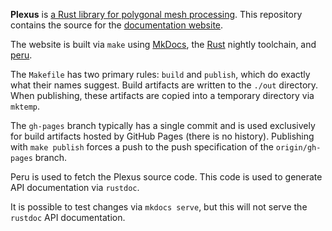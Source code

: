 **Plexus** is [a Rust library for polygonal mesh
processing](https://github.com/olson-sean-k/plexus). This repository contains
the source for the [documentation website](https://plexus.rs).

The website is built via `make` using
[MkDocs](https://www.mkdocs.org/#installation), the
[Rust](https://www.rust-lang.org/tools/install) nightly toolchain, and
[peru](https://github.com/buildinspace/peru#installation).

The `Makefile` has two primary rules: `build` and `publish`, which do exactly
what their names suggest. Build artifacts are written to the `./out` directory.
When publishing, these artifacts are copied into a temporary directory via
`mktemp`.

The `gh-pages` branch typically has a single commit and is used exclusively for
build artifacts hosted by GitHub Pages (there is no history). Publishing with
`make publish` forces a push to the push specification of the `origin/gh-pages`
branch.

Peru is used to fetch the Plexus source code. This code is used to generate API
documentation via `rustdoc`.

It is possible to test changes via `mkdocs serve`, but this will not serve the
`rustdoc` API documentation.
